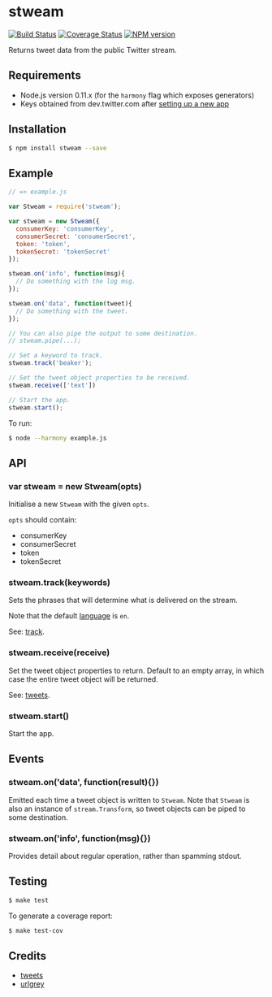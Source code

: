 # stweam

[![Build Status](https://travis-ci.org/tanem/stweam.png?branch=master)](https://travis-ci.org/tanem/stweam)
[![Coverage Status](https://coveralls.io/repos/tanem/stweam/badge.png?branch=master)](https://coveralls.io/r/tanem/stweam?branch=master)
[![NPM version](https://badge.fury.io/js/stweam.svg)](http://badge.fury.io/js/stweam)

Returns tweet data from the public Twitter stream.

## Requirements

 * Node.js version 0.11.x (for the `harmony` flag which exposes generators)
 * Keys obtained from dev.twitter.com after [setting up a new app](https://apps.twitter.com/app/new)


## Installation

```sh
$ npm install stweam --save
```


## Example

```js
// => example.js

var Stweam = require('stweam');

var stweam = new Stweam({
  consumerKey: 'consumerKey',
  consumerSecret: 'consumerSecret',
  token: 'token',
  tokenSecret: 'tokenSecret'
});

stweam.on('info', function(msg){
  // Do something with the log msg.
});

stweam.on('data', function(tweet){
  // Do something with the tweet.  
});

// You can also pipe the output to some destination.
// stweam.pipe(...);

// Set a keyword to track.
stweam.track('beaker');

// Set the tweet object properties to be received.
stweam.receive(['text'])

// Start the app.
stweam.start();
```

To run:

```sh
$ node --harmony example.js
```


## API

### var stweam = new Stweam(opts)

Initialise a new `Stweam` with the given `opts`.

`opts` should contain:

 * consumerKey
 * consumerSecret
 * token
 * tokenSecret

### stweam.track(keywords)

Sets the phrases that will determine what is delivered on the stream.

Note that the default [language](https://dev.twitter.com/docs/streaming-apis/parameters#language) is `en`.

See: [track](https://dev.twitter.com/docs/streaming-apis/parameters#track).

### stweam.receive(receive)

Set the tweet object properties to return. Default to an empty array, in which
case the entire tweet object will be returned.

See: [tweets](https://dev.twitter.com/docs/platform-objects/tweets).

### stweam.start()

Start the app.


## Events

### stweam.on('data', function(result){})

Emitted each time a tweet object is written to `Stweam`. Note that `Stweam` is also an instance of `stream.Transform`, so tweet objects can be piped to some destination.

### stweam.on('info', function(msg){})

Provides detail about regular operation, rather than spamming stdout.


## Testing

```sh
$ make test
```

To generate a coverage report:

```sh
$ make test-cov
```


## Credits

 * [tweets](https://github.com/benfoxall/tweets)
 * [urlgrey](https://github.com/cainus/urlgrey)